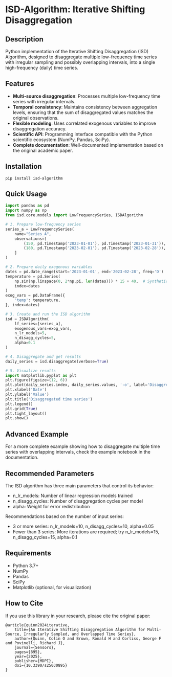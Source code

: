 # ISD-Algorithm: Iterative Shifting Disaggregation
## Description
Python implementation of the Iterative Shifting Disaggregation (ISD) Algorithm, designed to disaggregate multiple low-frequency time series with irregular sampling and possibly overlapping intervals, into a single high-frequency (daily) time series.

## Features
* **Multi-source disaggregation**: Processes multiple low-frequency time series with irregular intervals.
* **Temporal consistency**: Maintains consistency between aggregation levels, ensuring that the sum of disaggregated values matches the original observations.
* **Flexible modeling**: Uses correlated exogenous variables to improve disaggregation accuracy.
* **Scientific API**: Programming interface compatible with the Python scientific ecosystem (NumPy, Pandas, SciPy).
* **Complete documentation**: Well-documented implementation based on the original academic paper.

## Installation
```
pip install isd-algorithm
```

## Quick Usage
```python
import pandas as pd
import numpy as np
from isd.core.models import LowFrequencySeries, ISDAlgorithm

# 1. Prepare low-frequency series
series_a = LowFrequencySeries(
    name="Series_A",
    observations=[
        (150, pd.Timestamp('2023-01-01'), pd.Timestamp('2023-01-31')),
        (180, pd.Timestamp('2023-02-01'), pd.Timestamp('2023-02-28')),
    ]
)

# 2. Prepare daily exogenous variables
dates = pd.date_range(start='2023-01-01', end='2023-02-28', freq='D')
temperature = pd.Series(
    np.sin(np.linspace(0, 2*np.pi, len(dates))) * 15 + 40,  # Synthetic temperature
    index=dates
)
exog_vars = pd.DataFrame({
    'temp': temperature,
}, index=dates)

# 3. Create and run the ISD algorithm
isd = ISDAlgorithm(
    lf_series=[series_a],
    exogenous_vars=exog_vars,
    n_lr_models=5,
    n_disagg_cycles=5,
    alpha=0.1
)

# 4. Disaggregate and get results
daily_series = isd.disaggregate(verbose=True)

# 5. Visualize results
import matplotlib.pyplot as plt
plt.figure(figsize=(12, 6))
plt.plot(daily_series.index, daily_series.values, '-o', label='Disaggregated (ISD)')
plt.xlabel('Date')
plt.ylabel('Value')
plt.title('Disaggregated time series')
plt.legend()
plt.grid(True)
plt.tight_layout()
plt.show()
```

## Advanced Example
For a more complete example showing how to disaggregate multiple time series with overlapping intervals, check the example notebook in the documentation.

## Recommended Parameters
The ISD algorithm has three main parameters that control its behavior:
- n_lr_models: Number of linear regression models trained
- n_disagg_cycles: Number of disaggregation cycles per model
- alpha: Weight for error redistribution

Recommendations based on the number of input series:
- 3 or more series: n_lr_models=10, n_disagg_cycles=10, alpha=0.05
- Fewer than 3 series: More iterations are required; try n_lr_models=15, n_disagg_cycles=15, alpha=0.1

## Requirements
- Python 3.7+
- NumPy
- Pandas
- SciPy
- Matplotlib (optional, for visualization)

## How to Cite
If you use this library in your research, please cite the original paper:
```
@article{quinn2024iterative,
    title={An Iterative Shifting Disaggregation Algorithm for Multi-Source, Irregularly Sampled, and Overlapped Time Series},
    author={Quinn, Colin O and Brown, Ronald H and Corliss, George F and Povinelli, Richard J},
    journal={Sensors},
    pages={895},
    year={2025},
    publisher={MDPI},
    doi={10.3390/s25030895}
}
```
